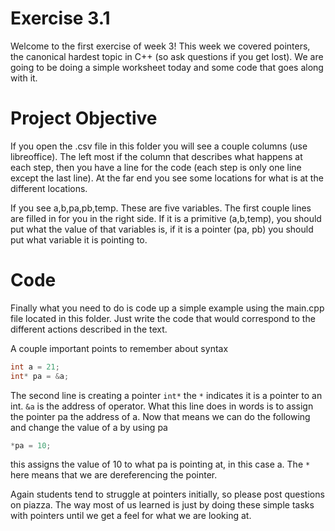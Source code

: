 # Exercise 3.1
Welcome to the first exercise of week 3! This week we covered pointers, the canonical
hardest topic in C++ (so ask questions if you get lost). We are going to be doing a simple
worksheet today and some code that goes along with it.

# Project Objective
If you open the .csv file in this folder you will see a couple columns (use libreoffice).
The left most if the column that describes what happens at each step, then you have a
line for the code (each step is only one line except the last line). At the far end you see
some locations for what is at the different locations.

If you see a,b,pa,pb,temp. These are five variables. The first couple lines are filled
in for you in the right side. If it is a primitive  (a,b,temp), you should put
what the value of that variables is, if it is a pointer (pa, pb) you should put what variable
it is pointing to.

# Code
Finally what you need to do is code up a simple example using the main.cpp file located in this
folder. Just write the code that would correspond to the different actions described in the text.

A couple important points to remember about syntax

```c++
int a = 21;
int* pa = &a;
```

The second line is creating a pointer ```int*``` the ```*``` indicates it is a pointer
to an int. ```&a``` is the address of operator. What this line does in words is to
assign the pointer pa the address of a. Now that means we can do the following and
change the value of a by using pa

```c++
*pa = 10;
```

this assigns the value of 10 to what pa is pointing at, in this case a. The ```*```
here means that we are dereferencing the pointer.

Again students tend to struggle at pointers initially, so please post questions on piazza.
The way most of us learned is just by doing these simple tasks with pointers until we
get a feel for what we are looking at.




